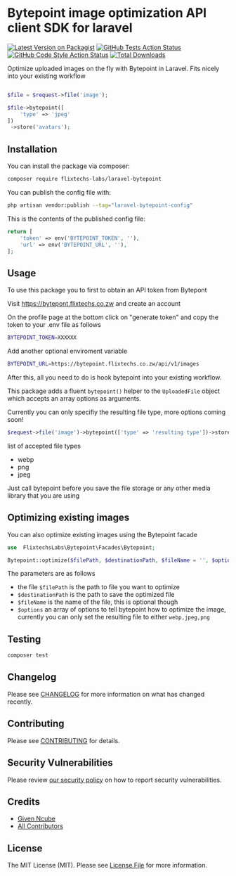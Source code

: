 # Bytepoint image optimization API client SDK for laravel

[![Latest Version on Packagist](https://img.shields.io/packagist/v/flixtechs-labs/laravel-bytepoint.svg?style=flat-square)](https://packagist.org/packages/flixtechs-labs/laravel-bytepoint)
[![GitHub Tests Action Status](https://img.shields.io/github/actions/workflow/status/flixtechs-labs/laravel-bytepoint/run-tests.yml?branch=main&label=tests&style=flat-square)](https://github.com/flixtechs-labs/laravel-bytepoint/actions?query=workflow%3Arun-tests+branch%3Amain)
[![GitHub Code Style Action Status](https://img.shields.io/github/actions/workflow/status/flixtechs-labs/laravel-bytepoint/fix-php-code-style-issues.yml?branch=main&label=code%20style&style=flat-square)](https://github.com/flixtechs-labs/laravel-bytepoint/actions?query=workflow%3A"Fix+PHP+code+style+issues"+branch%3Amain)
[![Total Downloads](https://img.shields.io/packagist/dt/flixtechs-labs/laravel-bytepoint.svg?style=flat-square)](https://packagist.org/packages/flixtechs-labs/laravel-bytepoint)

Optimize uploaded images on the fly with Bytepoint in Laravel. Fits nicely into your existing workflow

```php

$file = $request->file('image');

$file->bytepoint([
	'type' => 'jpeg'
])
 ->store('avatars');

```


## Installation

You can install the package via composer:

```bash
composer require flixtechs-labs/laravel-bytepoint
```


You can publish the config file with:

```bash
php artisan vendor:publish --tag="laravel-bytepoint-config"
```

This is the contents of the published config file:

```php
return [
    'token' => env('BYTEPOINT_TOKEN', ''),
    'url' => env('BYTEPOINT_URL', ''),
];
```

## Usage
To use this package you to first to obtain an API token from Bytepont

Visit https://bytepont.flixtechs.co.zw and create an account

On the profile page at the bottom click on "generate token" and copy the token to your .env file as follows

```bash
BYTEPOINT_TOKEN=XXXXXX
```

Add another optional enviroment variable

```bash
BYTEPOINT_URL=https://bytepoint.flixtechs.co.zw/api/v1/images
```

After this, all you need to do is hook bytepoint into your existing workflow.

This package adds a fluent `bytepoint()` helper to the `UploadedFile` object which accepts an array options as arguments.

Currently you can only specifiy the resulting file type, more options coming soon!

```php
$request->file('image')->bytepoint(['type' => 'resulting type'])->store('avatars');
```

list of accepted file types

- webp
- png
- jpeg

Just call bytepoint before you save the file storage or any other media library that you are using

## Optimizing existing images

You can also optimize existing images using the Bytepoint facade

```php
use  FlixtechsLabs\Bytepoint\Facades\Bytepoint;

Bytepoint::optimize($filePath, $destinationPath, $fileName = '', $options = []);

```

The parameters are as follows

- the file `$filePath` is the path to file you want to optimize
- `$destinationPath` is the path to save the optimized file
- `$fileName` is the name of the file, this is optional though
- `$options` an array of options to tell bytepoint how to optimize the image, currently you can only set the resulting file to either `webp,jpeg,png`




## Testing

```bash
composer test
```

## Changelog

Please see [CHANGELOG](CHANGELOG.md) for more information on what has changed recently.

## Contributing

Please see [CONTRIBUTING](CONTRIBUTING.md) for details.

## Security Vulnerabilities

Please review [our security policy](../../security/policy) on how to report security vulnerabilities.

## Credits

- [Given Ncube](https://github.com/slimgee)
- [All Contributors](../../contributors)

## License

The MIT License (MIT). Please see [License File](LICENSE.md) for more information.
